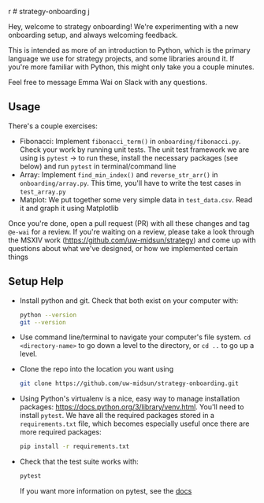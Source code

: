r # strategy-onboarding
j

Hey, welcome to strategy onboarding! We're experimenting with a new onboarding setup, and always welcoming feedback.

This is intended as more of an introduction to Python, which is the primary language we use for strategy projects, and some libraries around it. If you're more familiar with Python, this might only take you a couple minutes.

Feel free to message Emma Wai on Slack with any questions.

## Usage

There's a couple exercises:

- Fibonacci: Implement `fibonacci_term()` in `onboarding/fibonacci.py`. Check your work by running unit tests. The unit test framework we are using is `pytest` -> to run these, install the necessary packages (see below) and run `pytest` in terminal/command line
- Array: Implement `find_min_index()` and `reverse_str_arr()` in `onboarding/array.py`. This time, you'll have to write the test cases in `test_array.py`
- Matplot: We put together some very simple data in `test_data.csv`. Read it and graph it using Matplotlib

Once you're done, open a pull request (PR) with all these changes and tag `@e-wai` for a review.
If you're waiting on a review, please take a look through the MSXIV work (https://github.com/uw-midsun/strategy) and come up with questions about what we've designed, or how we implemented certain things

## Setup Help

- Install python and git. Check that both exist on your computer with:

    ```zsh
    python --version
    git --version
    ```

- Use command line/terminal to navigate your computer's file system. `cd <directory-name>` to go down a level to the directory, or `cd ..` to go up a level.
- Clone the repo into the location you want using

    ```zsh
    git clone https://github.com/uw-midsun/strategy-onboarding.git
    ```

- Using Python's virtualenv is a nice, easy way to manage installation packages: https://docs.python.org/3/library/venv.html. You'll need to install `pytest`. We have all the required packages stored in a `requirements.txt` file, which becomes especially useful once there are more required packages:

    ```zsh
    pip install -r requirements.txt
    ```

- Check that the test suite works with:

    ```zsh
    pytest
    ```

    If you want more information on pytest, see the [docs](https://docs.pytest.org/en/6.2.x/)
